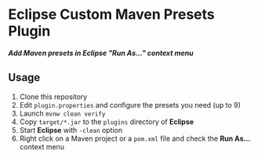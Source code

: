 Eclipse Custom Maven Presets Plugin
===================================

***Add Maven presets in Eclipse "Run As..." context menu***

## Usage

1. Clone this repository
2. Edit `plugin.properties` and configure the presets you need (up to 9)
3. Launch `mvnw clean verify`
4. Copy `target/*.jar` to the `plugins` directory of **Eclipse**
5. Start **Eclipse** with `-clean` option
6. Right click on a Maven project or a `pom.xml` file and check the **Run As...** context menu
